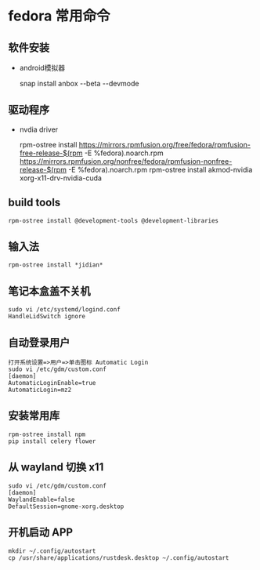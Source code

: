 # fedora 常用命令

## 软件安装

 - android模拟器

    snap install anbox --beta --devmode
    
## 驱动程序

 - nvdia driver

    rpm-ostree install https://mirrors.rpmfusion.org/free/fedora/rpmfusion-free-release-$(rpm -E %fedora).noarch.rpm https://mirrors.rpmfusion.org/nonfree/fedora/rpmfusion-nonfree-release-$(rpm -E %fedora).noarch.rpm
    rpm-ostree install akmod-nvidia xorg-x11-drv-nvidia-cuda

## build tools

    rpm-ostree install @development-tools @development-libraries

## 输入法

    rpm-ostree install *jidian*

## 笔记本盒盖不关机

    sudo vi /etc/systemd/logind.conf
    HandleLidSwitch ignore

## 自动登录用户

    打开系统设置=>用户=>单击图标 Automatic Login
    sudo vi /etc/gdm/custom.conf
    [daemon]
    AutomaticLoginEnable=true
    AutomaticLogin=mz2

## 安装常用库

    rpm-ostree install npm
    pip install celery flower

## 从 wayland 切换 x11

    sudo vi /etc/gdm/custom.conf
    [daemon]
    WaylandEnable=false
    DefaultSession=gnome-xorg.desktop

## 开机启动 APP

    mkdir ~/.config/autostart
    cp /usr/share/applications/rustdesk.desktop ~/.config/autostart
